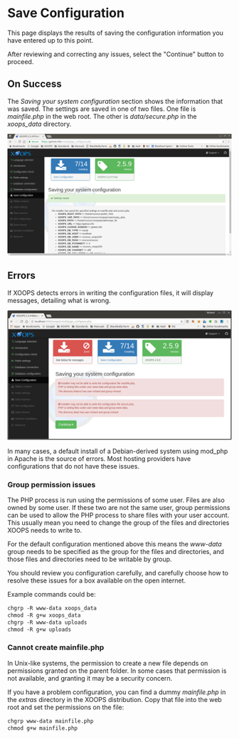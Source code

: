 # Save Configuration​

This page displays the results of saving the configuration information you have entered up to this point.

After reviewing and correcting any issues, select the "Continue" button to proceed.

## On Success

The _Saving your system configuration_ section shows the information that was saved. The settings are saved in one of two files. One file is _mainfile.php_ in the web root. The other is _data/secure.php_ in the _xoops\_data_ directory.

![XOOPS Installer Save Configuration](../../.gitbook/assets/installer-07.png)

## Errors

If XOOPS detects errors in writing the configuration files, it will display messages, detailing what is wrong.

![XOOPS Installer Save Configuration Errors](../../.gitbook/assets/installer-07-errors.png)

In many cases, a default install of a Debian-derived system using mod\_php in Apache is the source of errors. Most hosting providers have configurations that do not have these issues.

### Group permission issues

The PHP process is run using the permissions of some user. Files are also owned by some user. If these two are not the same user, group permissions can be used to allow the PHP process to share files with your user account. This usually mean you need to change the group of the files and directories XOOPS needs to write to.

For the default configuration mentioned above this means the _www-data_ group needs to be specified as the group for the files and directories, and those files and directories need to be writable by group.

You should review you configuration carefully, and carefully choose how to resolve these issues for a box available on the open internet.

Example commands could be:

```text
chgrp -R www-data xoops_data
chmod -R g+w xoops_data
chgrp -R www-data uploads
chmod -R g+w uploads
```

### Cannot create mainfile.php

In Unix-like systems, the permission to create a new file depends on permissions granted on the parent folder. In some cases that permission is not available, and granting it may be a security concern.

If you have a problem configuration, you can find a dummy _mainfile.php_ in the _extras_ directory in the XOOPS distribution. Copy that file into the web root and set the permissions on the file:

```text
chgrp www-data mainfile.php
chmod g+w mainfile.php
```

